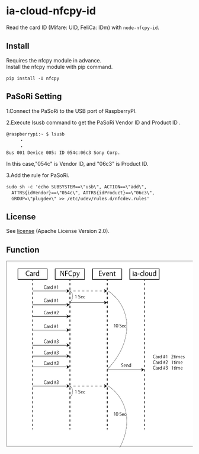 # ia-cloud-nfcpy-id

Read the card ID (Mifare: UID, FeliCa: IDm) with `node-nfcpy-id`.

## Install

Requires the nfcpy module in advance.  
Install the nfcpy module with pip command.  

```
pip install -U nfcpy
```

## PaSoRi Setting

1.Connect the PaSoRi to the USB port of RaspberryPI.  
  

2.Execute lsusb command to get the PaSoRi Vendor ID and Product ID .  

```
@raspberrypi:~ $ lsusb
　　　・
　　　・
Bus 001 Device 005: ID 054c:06c3 Sony Corp.
```

In this case,"054c" is Vendor ID, and "06c3" is Product ID.  


3.Add the rule for PaSoRi.

```
sudo sh -c 'echo SUBSYSTEM==\"usb\", ACTION==\"add\",  
  ATTRS{idVendor}==\"054c\", ATTRS{idProduct}==\"06c3\",  
  GROUP=\"plugdev\" >> /etc/udev/rules.d/nfcdev.rules'
```


## License
See [license](https://github.com/ia-cloud/node-red-contrib-ia-cloud-fds/blob/master/LICENSE) (Apache License Version 2.0).

## Function  

![Sequence Diagram 01](sequence01.png "Sequence Diagram 01")
